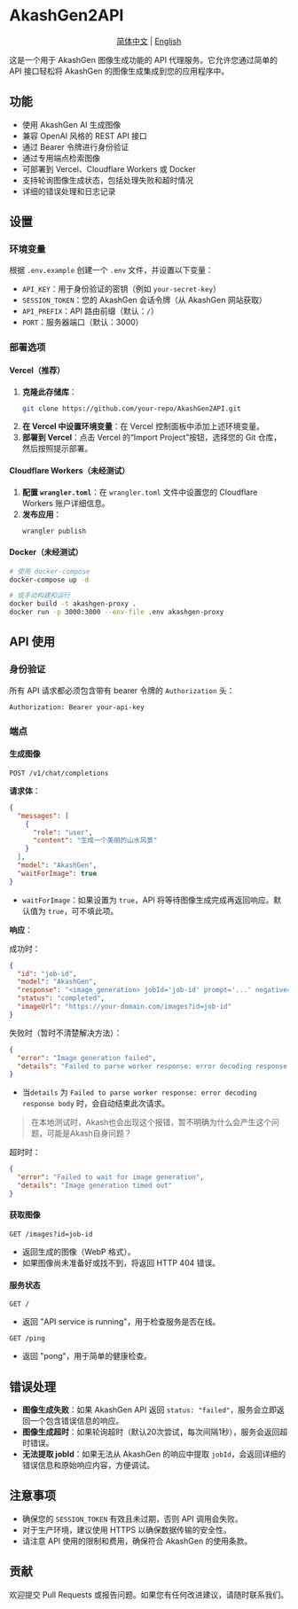 # AkashGen2API 

<div align="center">

[简体中文](https://github.com/006lp/AkashGen2API/blob/main/README_CN.md) | [English](https://github.com/006lp/AkashGen2API)
</div>

这是一个用于 AkashGen 图像生成功能的 API 代理服务。它允许您通过简单的 API 接口轻松将 AkashGen 的图像生成集成到您的应用程序中。

## 功能

- 使用 AkashGen AI 生成图像
- 兼容 OpenAI 风格的 REST API 接口
- 通过 Bearer 令牌进行身份验证
- 通过专用端点检索图像
- 可部署到 Vercel、Cloudflare Workers 或 Docker
- 支持轮询图像生成状态，包括处理失败和超时情况
- 详细的错误处理和日志记录

## 设置

### 环境变量

根据 `.env.example` 创建一个 `.env` 文件，并设置以下变量：

- `API_KEY`：用于身份验证的密钥（例如 `your-secret-key`）
- `SESSION_TOKEN`：您的 AkashGen 会话令牌（从 AkashGen 网站获取）
- `API_PREFIX`：API 路由前缀（默认：`/`）
- `PORT`：服务器端口（默认：3000）

### 部署选项

#### Vercel（推荐）

1. **克隆此存储库**：
   ```bash
   git clone https://github.com/your-repo/AkashGen2API.git
   ```
2. **在 Vercel 中设置环境变量**：在 Vercel 控制面板中添加上述环境变量。
3. **部署到 Vercel**：点击 Vercel 的“Import Project”按钮，选择您的 Git 仓库，然后按照提示部署。

#### Cloudflare Workers（未经测试）

1. **配置 `wrangler.toml`**：在 `wrangler.toml` 文件中设置您的 Cloudflare Workers 账户详细信息。
2. **发布应用**：
   ```bash
   wrangler publish
   ```

#### Docker（未经测试）

```bash
# 使用 docker-compose
docker-compose up -d

# 或手动构建和运行
docker build -t akashgen-proxy .
docker run -p 3000:3000 --env-file .env akashgen-proxy
```

## API 使用

### 身份验证

所有 API 请求都必须包含带有 bearer 令牌的 `Authorization` 头：

```
Authorization: Bearer your-api-key
```

### 端点

#### 生成图像

```
POST /v1/chat/completions
```

**请求体**：

```json
{
  "messages": [
    {
      "role": "user",
      "content": "生成一个美丽的山水风景"
    }
  ],
  "model": "AkashGen",
  "waitForImage": true
}
```

- `waitForImage`：如果设置为 `true`，API 将等待图像生成完成再返回响应。默认值为 `true`，可不填此项。

**响应**：

成功时：

```json
{
  "id": "job-id",
  "model": "AkashGen",
  "response": "<image_generation> jobId='job-id' prompt='...' negative='...'</image_generation>\n![Generated Image](https://your-domain.com/images?id=job-id)",
  "status": "completed",
  "imageUrl": "https://your-domain.com/images?id=job-id"
}
```

失败时（暂时不清楚解决方法）：

```json
{
  "error": "Image generation failed",
  "details": "Failed to parse worker response: error decoding response body"
}
```

- 当`details` 为 `Failed to parse worker response: error decoding response body` 时，会自动结束此次请求。

> 在本地测试时，Akash也会出现这个报错，暂不明确为什么会产生这个问题，可能是Akash自身问题？

超时时：

```json
{
  "error": "Failed to wait for image generation",
  "details": "Image generation timed out"
}
```

#### 获取图像

```
GET /images?id=job-id
```

- 返回生成的图像（WebP 格式）。
- 如果图像尚未准备好或找不到，将返回 HTTP 404 错误。

#### 服务状态

```
GET /
```

- 返回 "API service is running"，用于检查服务是否在线。

```
GET /ping
```

- 返回 "pong"，用于简单的健康检查。

## 错误处理

- **图像生成失败**：如果 AkashGen API 返回 `status: "failed"`，服务会立即返回一个包含错误信息的响应。
- **图像生成超时**：如果轮询超时（默认20次尝试，每次间隔1秒），服务会返回超时错误。
- **无法提取 jobId**：如果无法从 AkashGen 的响应中提取 `jobId`，会返回详细的错误信息和原始响应内容，方便调试。

## 注意事项

- 确保您的 `SESSION_TOKEN` 有效且未过期，否则 API 调用会失败。
- 对于生产环境，建议使用 HTTPS 以确保数据传输的安全性。
- 请注意 API 使用的限制和费用，确保符合 AkashGen 的使用条款。

## 贡献

欢迎提交 Pull Requests 或报告问题。如果您有任何改进建议，请随时联系我们。